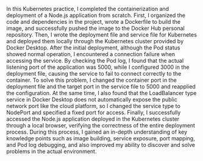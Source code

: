 In this Kubernetes practice, I completed the containerization and deployment of a Node.js application from scratch. First, I organized the code and dependencies in the project, wrote a Dockerfile to build the image, and successfully pushed the image to the Docker Hub personal repository. Then, I wrote the deployment file and service file for Kubernetes and deployed them locally through the Kubernetes cluster provided by Docker Desktop. After the initial deployment, although the Pod status showed normal operation, I encountered a connection failure when accessing the service. By checking the Pod log, I found that the actual listening port of the application was 5000, while I configured 3000 in the deployment file, causing the service to fail to connect correctly to the container. To solve this problem, I changed the container port in the deployment file and the target port in the service file to 5000 and reapplied the configuration. At the same time, I also found that the LoadBalancer type service in Docker Desktop does not automatically expose the public network port like the cloud platform, so I changed the service type to NodePort and specified a fixed port for access. Finally, I successfully accessed the Node.js application deployed in the Kubernetes cluster through a local browser, verifying the correctness of the entire deployment process. During this process, I gained an in-depth understanding of key knowledge points such as image building, service exposure, port mapping, and Pod log debugging, and also improved my ability to discover and solve problems in the actual environment.